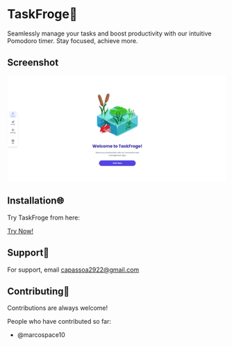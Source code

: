 
# TaskFroge🐸

Seamlessly manage your tasks and boost productivity with our intuitive Pomodoro timer. Stay focused, achieve more.

## Screenshot

![App Screenshot](img2024.png)


## Installation🌐

Try TaskFroge from here:

[Try Now!](https://taskfroge-6c8fe.web.app/#)
    
## Support🚨

For support, email capassoa2922@gmail.com


## Contributing🙇

Contributions are always welcome!

People who have contributed so far:

- @marcospace10

